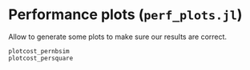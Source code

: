 # Performance plots (`perf_plots.jl`)
Allow to generate some plots to make sure our results are correct.

```@docs
plotcost_pernbsim
plotcost_persquare
```